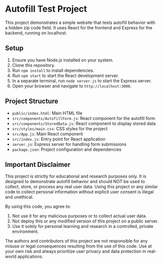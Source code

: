 # Autofill Test Project

This project demonstrates a simple website that tests autofill behavior with a hidden zip code field. It uses React for the frontend and Express for the backend, running on localhost.

## Setup

1. Ensure you have Node.js installed on your system.
2. Clone this repository.
3. Run `npm install` to install dependencies.
4. Run `npm start` to start the React development server.
5. In a separate terminal, run `node server.js` to start the Express server.
6. Open your browser and navigate to `http://localhost:3000`.

## Project Structure

- `public/index.html`: Main HTML file
- `src/components/AutofillForm.js`: React component for the autofill form
- `src/components/StoredData.js`: React component to display stored data
- `src/styles/main.css`: CSS styles for the project
- `src/App.js`: Main React component
- `src/index.js`: Entry point for React application
- `server.js`: Express server for handling form submissions
- `package.json`: Project configuration and dependencies

## Important Disclaimer

This project is strictly for educational and research purposes only. It is designed to demonstrate autofill behavior and should NOT be used to collect, store, or process any real user data. Using this project or any similar code to collect personal information without explicit user consent is illegal and unethical.

By using this code, you agree to:
1. Not use it for any malicious purposes or to collect actual user data.
2. Not deploy this or any modified version of this project on a public server.
3. Use it solely for personal learning and research in a controlled, private environment.

The authors and contributors of this project are not responsible for any misuse or legal consequences resulting from the use of this code. Use at your own risk and always prioritize user privacy and data protection in real-world applications.
